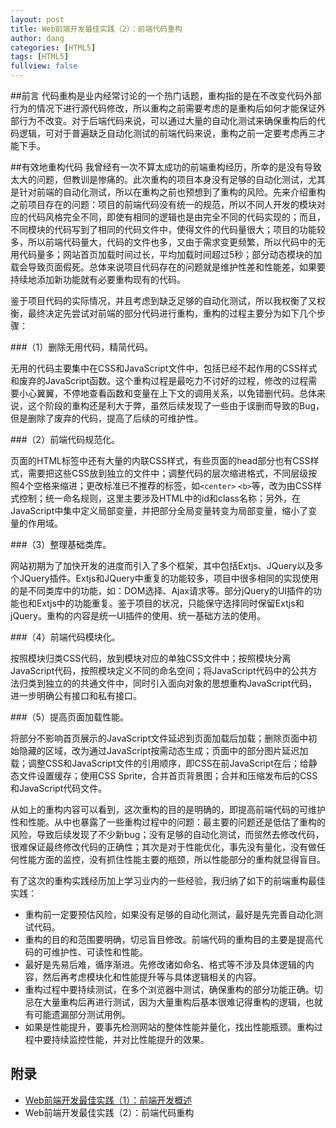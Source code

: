 ---layout: posttitle: Web前端开发最佳实践（2）：前端代码重构author: dangcategories: [HTML5]tags: [HTML5]fullview: false---	##前言代码重构是业内经常讨论的一个热门话题，重构指的是在不改变代码外部行为的情况下进行源代码修改，所以重构之前需要考虑的是重构后如何才能保证外部行为不改变。对于后端代码来说，可以通过大量的自动化测试来确保重构后的代码逻辑，可对于普遍缺乏自动化测试的前端代码来说，重构之前一定要考虑再三才能下手。##有效地重构代码我曾经有一次不算太成功的前端重构经历，所幸的是没有导致太大的问题，但教训是惨痛的。此次重构的项目本身没有足够的自动化测试，尤其是针对前端的自动化测试，所以在重构之前也预想到了重构的风险。先来介绍重构之前项目存在的问题：项目的前端代码没有统一的规范，所以不同人开发的模块对应的代码风格完全不同，即使有相同的逻辑也是由完全不同的代码实现的；而且，不同模块的代码写到了相同的代码文件中，使得文件的代码量很大；项目的功能较多，所以前端代码量大，代码的文件也多，又由于需求变更频繁，所以代码中的无用代码量多；网站首页加载时间过长，平均加载时间超过5秒；部分动态模块的加载会导致页面假死。总体来说项目代码存在的问题就是维护性差和性能差，如果要持续地添加新功能就有必要重构现有的代码。鉴于项目代码的实际情况，并且考虑到缺乏足够的自动化测试，所以我权衡了又权衡，最终决定先尝试对前端的部分代码进行重构，重构的过程主要分为如下几个步骤：###（1）删除无用代码，精简代码。无用的代码主要集中在CSS和JavaScript文件中，包括已经不起作用的CSS样式和废弃的JavaScript函数。这个重构过程是最吃力不讨好的过程，修改的过程需要小心翼翼，不停地查看函数和变量在上下文的调用关系，以免错删代码。总体来说，这个阶段的重构还是利大于弊，虽然后续发现了一些由于误删而导致的Bug，但是删除了废弃的代码，提高了后续的可维护性。###（2）前端代码规范化。页面的HTML标签中还有大量的内联CSS样式，有些页面的head部分也有CSS样式，需要把这些CSS放到独立的文件中；调整代码的层次缩进格式，不同层级按照4个空格来缩进；更改标准已不推荐的标签，如`<center>` `<b>`等，改为由CSS样式控制；统一命名规则，这里主要涉及HTML中的id和class名称；另外，在JavaScript中集中定义局部变量，并把部分全局变量转变为局部变量，缩小了变量的作用域。###（3）整理基础类库。网站初期为了加快开发的进度而引入了多个框架，其中包括Extjs、JQuery以及多个JQuery插件。Extjs和JQuery中重复的功能较多，项目中很多相同的实现使用的是不同类库中的功能，如：DOM选择、Ajax请求等。部分jQuery的UI插件的功能也和Extjs中的功能重复。鉴于项目的状况，只能保守选择同时保留Extjs和jQuery。重构的内容是统一UI插件的使用、统一基础方法的使用。###（4）前端代码模块化。按照模块归类CSS代码，放到模块对应的单独CSS文件中；按照模块分离JavaScript代码，按照模块定义不同的命名空间；将JavaScript代码中的公共方法归类到独立的的共通文件中，同时引入面向对象的思想重构JavaScript代码，进一步明确公有接口和私有接口。###（5）提高页面加载性能。将部分不影响首页展示的JavaScript文件延迟到页面加载后加载；删除页面中初始隐藏的区域，改为通过JavaScript按需动态生成；页面中的部分图片延迟加载；调整CSS和JavaScript文件的引用顺序，即CSS在前JavaScript在后；给静态文件设置缓存；使用CSS Sprite，合并首页背景图；合并和压缩发布后的CSS和JavaScript代码文件。从如上的重构内容可以看到，这次重构的目的是明确的，即提高前端代码的可维护性和性能。从中也暴露了一些重构过程中的问题：最主要的问题还是低估了重构的风险，导致后续发现了不少新bug；没有足够的自动化测试，而贸然去修改代码，很难保证最终修改代码的正确性；其次是对于性能优化，事先没有量化，没有做任何性能方面的监控，没有抓住性能主要的瓶颈，所以性能部分的重构就显得盲目。有了这次的重构实践经历加上学习业内的一些经验，我归纳了如下的前端重构最佳实践：* 重构前一定要预估风险，如果没有足够的自动化测试，最好是先完善自动化测试代码。* 重构的目的和范围要明确，切忌盲目修改。前端代码的重构目的主要是提高代码的可维护性、可读性和性能。* 最好是先易后难，循序渐进。先修改诸如命名、格式等不涉及具体逻辑的内容，然后再考虑模块化和性能提升等与具体逻辑相关的内容。* 重构过程中要持续测试，在多个浏览器中测试，确保重构的部分功能正确。切忌在大量重构后再进行测试，因为大量重构后基本很难记得重构的逻辑，也就有可能遗漏部分测试用例。* 如果是性能提升，要事先检测网站的整体性能并量化，找出性能瓶颈。重构过程中要持续监控性能，并对比性能提升的效果。## 附录* [Web前端开发最佳实践（1）：前端开发概述](http://www.cnblogs.com/dangjian/p/4228313.html)* Web前端开发最佳实践（2）：前端代码重构